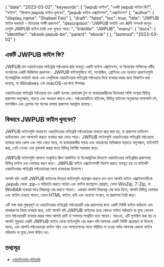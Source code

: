 {
  "date": "2023-03-02",
  "keywords": [
"jwpub ফাইল",
"একটি jwpub ফাইল কি?",
"ফাইল",
"কিভাবে jwpub ফাইল খুলবেন",
"jwpub ফাইল এক্সটেনশন",
"এক্সটেনশন"
],
  "author": {
    "display_name": "Shakeel Faiz"
},
  "draft": "false",
  "toc": true,
  "title": "JWPUB ফাইল ফরম্যাট - যিহোবার সাক্ষী প্রকাশনা",
  "description": "JWPUB ফর্ম্যাট এবং API সম্পর্কে জানুন যেগুলি JWPUB ফাইল তৈরি এবং খুলতে পারে।",
  "linktitle": "JWPUB",
  "menu": {
    "docs": {
      "identifier": "ebook-jwpub-bn",
      "parent": "ebook"
}
},
  "lastmod": "2023-03-02"
}

## একটি JWPUB ফাইল কি?

JWPUB হল ওয়াচটাওয়ার লাইব্রেরি সফ্টওয়্যার দ্বারা ব্যবহৃত একটি ফাইল এক্সটেনশন, যা যিহোবার সাক্ষিদের ধর্মীয় সংগঠনের একটি ডিজিটাল প্রকাশনা। JWPUB ফাইলগুলিতে বই, ম্যাগাজিন, ব্রোশিওর এবং অন্যান্য প্রকাশনাগুলি ইলেকট্রনিক ফর্ম্যাটে থাকে এবং সেগুলিকে ওয়াচটাওয়ার লাইব্রেরি সফ্টওয়্যার দিয়ে ব্যবহার করার জন্য ডিজাইন করা হয়েছে, যা Windows এবং macOS-এর জন্য উপলব্ধ৷

ওয়াচটাওয়ার লাইব্রেরি সফ্টওয়্যার হল একটি ব্যাপক রেফারেন্স টুল যা ব্যবহারকারীদের যিহোবার সাক্ষি সংস্থার বিভিন্ন প্রকাশনা অনুসন্ধান, পড়তে এবং অধ্যয়ন করতে দেয়। সফ্টওয়্যারটিতে বাইবেল, বিভিন্ন বাইবেল অনুবাদের পাশাপাশি বই, ম্যাগাজিন এবং ব্রোশার সহ অনেক ভাষায় প্রকাশনা অন্তর্ভুক্ত রয়েছে।

## কিভাবে JWPUB ফাইল খুলবেন?

JWPUB ফাইলগুলি সাধারণত ওয়াচটাওয়ার লাইব্রেরি সফ্টওয়্যারের মাধ্যমে প্রাপ্ত করা হয়, যা প্রকাশনা ডাটাবেস ডাউনলোড এবং আপডেট করতে ব্যবহার করা যেতে পারে। JWPUB ফাইলগুলি ওয়াচটাওয়ার লাইব্রেরি সফ্টওয়্যার ব্যবহার করে খোলা এবং পড়া যেতে পারে, যা ব্যবহারকারীর পড়ার এবং অধ্যয়নের অভিজ্ঞতা বাড়াতে অনুসন্ধান, হাইলাইট করা, নোট নেওয়া এবং বুকমার্ক করার মতো বিভিন্ন বৈশিষ্ট্য সরবরাহ করে।

JWPUB ফাইলগুলি আসলে সংকুচিত জিপ আর্কাইভ যা ইলেকট্রনিক বিন্যাসে ওয়াচটাওয়ার লাইব্রেরির প্রকাশনার বিভিন্ন ফাইল এবং ফোল্ডার ধারণ করে। JWPUB ফাইল এক্সটেনশনটি নির্দেশ করতে ব্যবহৃত হয় যে ফাইলটি ওয়াচটাওয়ার লাইব্রেরি সফ্টওয়্যারের সাথে ব্যবহারের উদ্দেশ্যে।

আপনি যদি একটি JWPUB ফাইলের ভিতরে ফাইলগুলি অ্যাক্সেস করতে চান তবে আপনি ফাইল এক্সটেনশনটিকে .jwpub থেকে .zip-এ পরিবর্তন করতে পারেন এবং ফাইল কম্প্রেশন প্রোগ্রাম, যেমন WinZip, 7-Zip, বা WinRAR ব্যবহার করে বিষয়বস্তু বের করতে পারেন। একবার আপনি বিষয়বস্তু বের করে নিলে, আপনি বিভিন্ন ফোল্ডার এবং ফাইল দেখতে পাবেন, যেমন HTML ফাইল, ছবি এবং অন্যান্য সংস্থান, যা প্রকাশনা তৈরি করে।

এটি লক্ষ করা গুরুত্বপূর্ণ যে ওয়াচটাওয়ার লাইব্রেরি সফ্টওয়্যারটি তার প্রকাশনার জন্য একটি নির্দিষ্ট ফাইল কাঠামো এবং নামকরণের নিয়ম ব্যবহার করে, তাই আপনি যদি JWPUB ফাইলের মধ্যে কোনও ফাইল পরিবর্তন বা মুছে ফেলেন তবে সফ্টওয়্যারটি ব্যবহার করার সময় আপনি ত্রুটি বা সমস্যার সম্মুখীন হতে পারেন। অতএব, এটি সুপারিশ করা হয় যে আপনি শুধুমাত্র একটি JWPUB ফাইল থেকে ফাইলগুলি বের করুন যদি আপনার একটি নির্দিষ্ট প্রয়োজন বা উদ্দেশ্য থাকে, এবং আপনি সফ্টওয়্যারের ফাইল গঠন এবং অপারেশনের সাথে পরিচিত না হওয়া পর্যন্ত আপনার কোনো ফাইল পরিবর্তন বা মুছে ফেলা উচিত নয়।

## তথ্যসূত্র
* [ওয়াচটাওয়ার লাইব্রেরি](https://www.jw.org/en/online-help/watchtower-library/)
